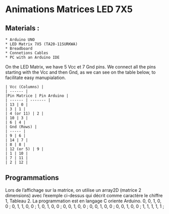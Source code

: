 # Animations Matrices LED 7X5

## Materials : 
    * Arduino UNO
    * LED Matrix 7X5 (TA20-11SURKWA)
    * Breadboard
    * Connetions Cables
    * PC with an Arduino IDE
On the LED Matrix, we have 5 Vcc et 7 Gnd pins. We connect all the pins starting with the Vcc and then Gnd, as we can see on the table below, to facilitate easy manupialation. 


	| Vcc (Columns) |
	| ------ |
	|Pin Matrice | Pin Arduino |
	| ------ | ------- |
	| 13 | 0 |
	| 3 | 1 |
	| 4 (or 11) | 2 |
	| 10 | 3 |
	| 6 | 4 |
	| Gnd (Rows) |
	| ----- | 	
	| 9 | 6 |
	| 14 | 7 |
	| 8 | 8 |
	| 12 (or 5) | 9 |
	| 1 | 10 |
	| 7 | 11 |
	| 2 | 12 |


## Programmations
Lors de l’affichage sur la matrice, on utilise un array2D (matrice 2 dimensions) avec l’exemple ci-dessus qui décrit comme caractère le chiffre 1, Tableau 2. La programmation est en langage C oriente Arduino.
	0, 0, 1, 0, 0 ;
	0, 1, 1, 0, 0 ;
	1, 0, 1, 0, 0 ;
	0, 0, 1, 0, 0 ;
	0, 0, 1, 0, 0 ;
	0, 0, 1, 0, 0 ;
	1, 1, 1, 1, 1 ;